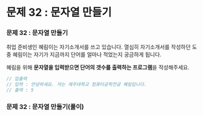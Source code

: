 # 문제 32 : 문자열 만들기

###  문제 32 : 문자열 만들기

취업 준비생인 혜림이는 자기소개서를 쓰고 있습니다. 열심히 자기소개서를  작성하던 도중 혜림이는 자기가 지금까지 단어를 얼마나 적었는지 궁금하게 됩니다.

혜림을 위해 **문자열을 입력받으면 단어의 갯수를 출력하는 프로그램**을 작성해주세요.

```javascript
// 입출력
// 입력 : 안녕하세요. 저는 제주대학교 컴퓨터공학전공 혜림입니다.
// 출력 : 5
```

### 문제 32 : 문자열 만들기\(풀이\)  

